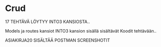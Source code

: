 # Crud
17 TEHTÄVÄ LÖYTYY INTO3 KANSIOSTA..

Models ja routes kansiot INTO3 kansion sisällä sisältävät Koodit tehtävään..

ASIAKIRJA20 SISÄLTÄÄ POSTMAN SCREENSHOTIT
